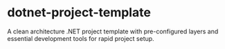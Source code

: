 # dotnet-project-template
A clean architecture .NET project template with pre-configured layers and essential development tools for rapid project setup.
